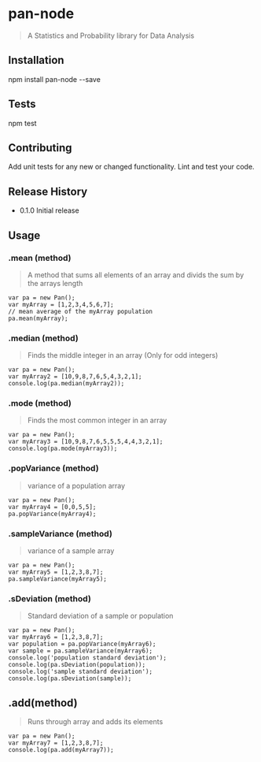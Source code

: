 pan-node
=========

> A Statistics and Probability library for Data Analysis

## Installation

  npm install pan-node --save
  
## Tests

  npm test
  
## Contributing

Add unit tests for any new or changed functionality. Lint and test your code.

## Release History

* 0.1.0 Initial release

## Usage

### .mean (method)

> A method that sums all elements of an array and divids the sum by the arrays length

    var pa = new Pan();
    var myArray = [1,2,3,4,5,6,7];
    // mean average of the myArray population
    pa.mean(myArray);
    
### .median (method)

> Finds the middle integer in an array (Only for odd integers)

    var pa = new Pan();
    var myArray2 = [10,9,8,7,6,5,4,3,2,1];
    console.log(pa.median(myArray2));
    
### .mode (method)

> Finds the most common integer in an array

    var pa = new Pan();
    var myArray3 = [10,9,8,7,6,5,5,5,4,4,3,2,1];
    console.log(pa.mode(myArray3));
    
### .popVariance (method)

> variance of a population array

    var pa = new Pan();
    var myArray4 = [0,0,5,5];
    pa.popVariance(myArray4);
    
### .sampleVariance (method)

> variance of a sample array

    var pa = new Pan();
    var myArray5 = [1,2,3,8,7];
    pa.sampleVariance(myArray5);
    
### .sDeviation (method)

> Standard deviation of a sample or population
    
    var pa = new Pan();
    var myArray6 = [1,2,3,8,7];
    var population = pa.popVariance(myArray6);
    var sample = pa.sampleVariance(myArray6);
    console.log('population standard deviation');
    console.log(pa.sDeviation(population));
    console.log('sample standard deviation');
    console.log(pa.sDeviation(sample));
    
## .add(method)

> Runs through array and adds its elements

    var pa = new Pan();
    var myArray7 = [1,2,3,8,7];
    console.log(pa.add(myArray7));

    
